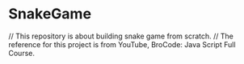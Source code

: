 # SnakeGame

// This repository is about building snake game from scratch.
// The reference for this project is from YouTube, BroCode: Java Script Full Course.
